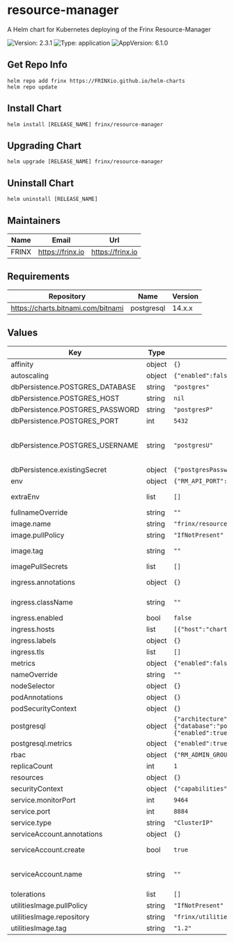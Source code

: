 # resource-manager

A Helm chart for Kubernetes deploying of the Frinx Resource-Manager

![Version: 2.3.1](https://img.shields.io/badge/Version-2.3.1-informational?style=flat-square) ![Type: application](https://img.shields.io/badge/Type-application-informational?style=flat-square) ![AppVersion: 6.1.0](https://img.shields.io/badge/AppVersion-6.1.0-informational?style=flat-square)

## Get Repo Info

```console
helm repo add frinx https://FRINXio.github.io/helm-charts
helm repo update
```

## Install Chart

```console
helm install [RELEASE_NAME] frinx/resource-manager
```

## Upgrading Chart

```console
helm upgrade [RELEASE_NAME] frinx/resource-manager
```

## Uninstall Chart

```console
helm uninstall [RELEASE_NAME]
```

## Maintainers

| Name | Email | Url |
| ---- | ------ | --- |
| FRINX | https://frinx.io | https://frinx.io |

## Requirements

| Repository | Name | Version |
|------------|------|---------|
| https://charts.bitnami.com/bitnami | postgresql | 14.x.x |

## Values

| Key | Type | Default | Description |
|-----|------|---------|-------------|
| affinity | object | `{}` | [Affinity for pod assignment](https://kubernetes.io/docs/concepts/configuration/assign-pod-node/#affinity-and-anti-affinity) |
| autoscaling | object | `{"enabled":false,"maxReplicas":3,"minReplicas":1,"targetCPUUtilizationPercentage":80}` | [Autoscaling parameters](https://kubernetes.io/docs/tasks/run-application/horizontal-pod-autoscale/) |
| dbPersistence.POSTGRES_DATABASE | string | `"postgres"` | Database name |
| dbPersistence.POSTGRES_HOST | string | `nil` | Database hostname |
| dbPersistence.POSTGRES_PASSWORD | string | `"postgresP"` |  |
| dbPersistence.POSTGRES_PORT | int | `5432` | Database port |
| dbPersistence.POSTGRES_USERNAME | string | `"postgresU"` | Database credentials. Exposed when existing dbPersistence.existingSecret.secretName is empty |
| dbPersistence.existingSecret | object | `{"postgresPasswordKey":null,"postgresUsernameKey":null,"secretName":null}` | Existing database credentials |
| env | object | `{"RM_API_PORT":8884,"RM_LOG_LEVEL":"warn","RM_LOG_PATH":"/var/log/rm.log","WASMER_MAX_TIMEOUT_MILLIS":10000}` | Application environment variables |
| extraEnv | list | `[]` | Additional application environment variables |
| fullnameOverride | string | `""` | String to fully override app name |
| image.name | string | `"frinx/resource-manager"` | Resource-manager image repository |
| image.pullPolicy | string | `"IfNotPresent"` | Image pull policy |
| image.tag | string | `""` | Overrides the image tag whose default is the chart appVersion |
| imagePullSecrets | list | `[]` | [Image Pull Secrets](https://kubernetes.io/docs/tasks/configure-pod-container/pull-image-private-registry/) |
| ingress.annotations | object | `{}` | Additional annotations for the Ingress resource |
| ingress.className | string | `""` | IngressClass that will be be used to implement the Ingress |
| ingress.enabled | bool | `false` | Enable ingress |
| ingress.hosts | list | `[{"host":"chart-example.local","paths":[{"path":"/","pathType":"ImplementationSpecific"}]}]` | [Ingress Host](https://kubernetes.io/docs/concepts/services-networking/ingress/#the-ingress-resource) |
| ingress.labels | object | `{}` | Additional labels for the Ingress resource |
| ingress.tls | list | `[]` | [Ingress TLS resource](https://kubernetes.io/docs/concepts/services-networking/ingress/#tls) |
| metrics | object | `{"enabled":false,"metricsPath":"/metrics","metricsPort":"metrics"}` | Metrics configuration |
| nameOverride | string | `""` | String to partially override app name |
| nodeSelector | object | `{}` | [Node labels for pod assignment](https://kubernetes.io/docs/concepts/scheduling-eviction/assign-pod-node/) |
| podAnnotations | object | `{}` | Pod annotations |
| podSecurityContext | object | `{}` | Configure [Pods Security Context](https://kubernetes.io/docs/tasks/configure-pod-container/security-context/#set-the-security-context-for-a-pod) |
| postgresql | object | `{"architecture":"standalone","auth":{"database":"postgres","enablePostgresUser":true,"password":"postgresP","username":"postgresU"},"enabled":true,"metrics":{"enabled":true,"serviceMonitor":{"enabled":true,"labels":{"prometheus":"resource-manager-db"}}}}` | PostgreSQL chart configuration |
| postgresql.metrics | object | `{"enabled":true,"serviceMonitor":{"enabled":true,"labels":{"prometheus":"resource-manager-db"}}}` | Database metrics configuration |
| rbac | object | `{"RM_ADMIN_GROUPS":"NETWORK-ADMIN","RM_ADMIN_ROLES":"OWNER"}` | RBAC configuration |
| replicaCount | int | `1` | Number of replicas of the deployment |
| resources | object | `{}` | [Container resources](https://kubernetes.io/docs/concepts/configuration/manage-compute-resources-container/) |
| securityContext | object | `{"capabilities":{"drop":["ALL"]}}` | Configure [Container Security Context](https://kubernetes.io/docs/tasks/configure-pod-container/security-context/#set-the-security-context-for-a-container) |
| service.monitorPort | int | `9464` | Monitoring port |
| service.port | int | `8884` | Service port |
| service.type | string | `"ClusterIP"` | Service type |
| serviceAccount.annotations | object | `{}` | Annotations to add to the service account |
| serviceAccount.create | bool | `true` | Specifies whether a service account should be created |
| serviceAccount.name | string | `""` | The name of the service account to use If not set and create is true, a name is generated using the fullname template |
| tolerations | list | `[]` | [Tolerations for pod assignment](https://kubernetes.io/docs/concepts/configuration/taint-and-toleration/) |
| utilitiesImage.pullPolicy | string | `"IfNotPresent"` | Image pull policy |
| utilitiesImage.repository | string | `"frinx/utilities-alpine"` | utilities image repository |
| utilitiesImage.tag | string | `"1.2"` | Overrides the image tag. |
